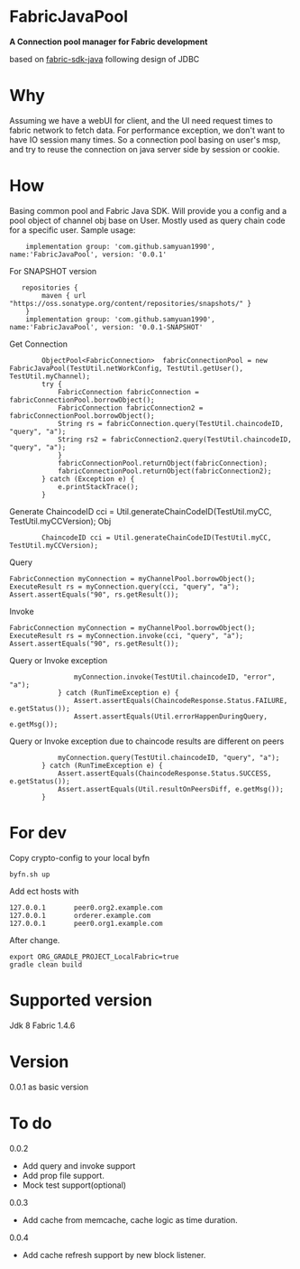 # FabricJavaPool
**A Connection pool manager for Fabric development**

based on [fabric-sdk-java](https://github.com/hyperledger/fabric-sdk-java) 
following design of JDBC

# Why
Assuming we have a webUI for client, and the UI need request times to fabric network to fetch data.
For performance exception, we don't want to have IO session many times.
So a connection pool basing on user's msp, and try to reuse the connection on java server side by session or cookie. 

# How
Basing common pool and Fabric Java SDK.
Will provide you a config and a pool object of channel obj base on User.
Mostly used as query chain code for a specific user.
Sample usage:
```
	implementation group: 'com.github.samyuan1990', name:'FabricJavaPool', version: '0.0.1'
```
For SNAPSHOT version
```
   repositories {
        maven { url "https://oss.sonatype.org/content/repositories/snapshots/" }
    }
	implementation group: 'com.github.samyuan1990', name:'FabricJavaPool', version: '0.0.1-SNAPSHOT'
```
Get Connection
```
        ObjectPool<FabricConnection>  fabricConnectionPool = new FabricJavaPool(TestUtil.netWorkConfig, TestUtil.getUser(), TestUtil.myChannel);
        try {
            FabricConnection fabricConnection = fabricConnectionPool.borrowObject();
            FabricConnection fabricConnection2 = fabricConnectionPool.borrowObject();
            String rs = fabricConnection.query(TestUtil.chaincodeID, "query", "a");
            String rs2 = fabricConnection2.query(TestUtil.chaincodeID, "query", "a");
            }
            fabricConnectionPool.returnObject(fabricConnection);
            fabricConnectionPool.returnObject(fabricConnection2);
        } catch (Exception e) {
            e.printStackTrace();
        }
```
Generate ChaincodeID cci = Util.generateChainCodeID(TestUtil.myCC, TestUtil.myCCVersion); Obj
```
        ChaincodeID cci = Util.generateChainCodeID(TestUtil.myCC, TestUtil.myCCVersion);
```
Query
```
FabricConnection myConnection = myChannelPool.borrowObject();
ExecuteResult rs = myConnection.query(cci, "query", "a");
Assert.assertEquals("90", rs.getResult());
```
Invoke
```
FabricConnection myConnection = myChannelPool.borrowObject();
ExecuteResult rs = myConnection.invoke(cci, "query", "a");
Assert.assertEquals("90", rs.getResult());
```
Query or Invoke exception
```
                myConnection.invoke(TestUtil.chaincodeID, "error", "a");
            } catch (RunTimeException e) {
                Assert.assertEquals(ChaincodeResponse.Status.FAILURE, e.getStatus());
                Assert.assertEquals(Util.errorHappenDuringQuery, e.getMsg());
```
Query or Invoke exception due to chaincode results are different on peers
```
            myConnection.query(TestUtil.chaincodeID, "query", "a");
        } catch (RunTimeException e) {
            Assert.assertEquals(ChaincodeResponse.Status.SUCCESS, e.getStatus());
            Assert.assertEquals(Util.resultOnPeersDiff, e.getMsg());
        }
```

# For dev
Copy crypto-config to your local byfn
```
byfn.sh up
```

Add ect hosts with
```
127.0.0.1       peer0.org2.example.com
127.0.0.1       orderer.example.com
127.0.0.1       peer0.org1.example.com
```
After change.
```
export ORG_GRADLE_PROJECT_LocalFabric=true
gradle clean build
```

# Supported version
Jdk 8
Fabric 1.4.6

# Version
0.0.1 as basic version

# To do
0.0.2
* Add query and invoke support
* Add prop file support.
* Mock test support(optional)

0.0.3
* Add cache from memcache, cache logic as time duration.

0.0.4
* Add cache refresh support by new block listener.